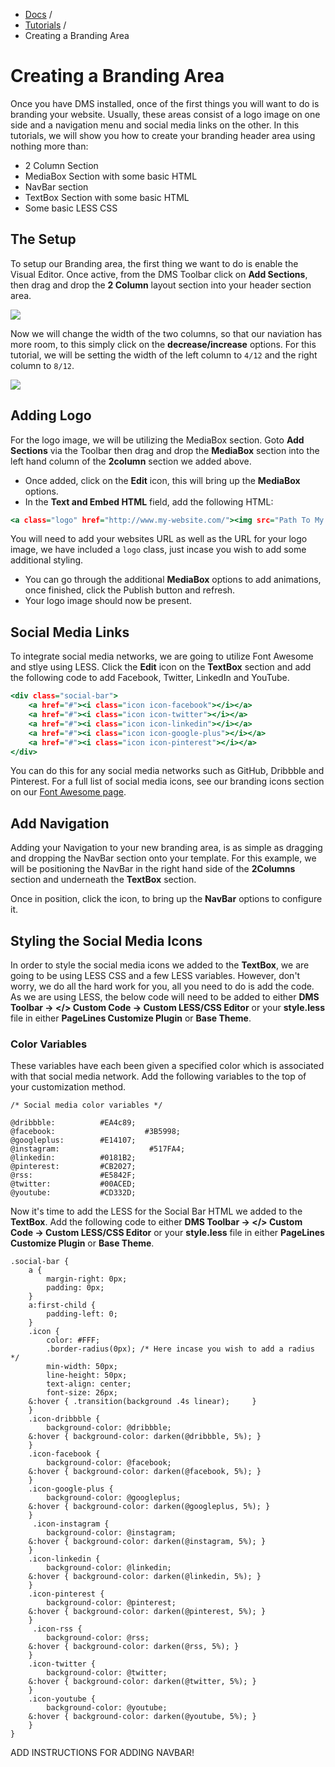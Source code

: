 <div class="row-fluid">
  <div class="span12">
		<ul class="breadcrumb">
  			<li><a href="http://docs.pagelines.com/">Docs</a> <span class="divider">/</span></li>
  			<li><a href="http://docs.pagelines.com/tutorials">Tutorials</a> <span class="divider">/</span></li>
  			<li class="active">Creating a Branding Area</li>
		</ul>
	</div>
</div>

# Creating a Branding Area #

Once you have DMS installed, once of the first things you will want to do is branding your website. Usually, these areas consist of a logo image on one side and a navigation menu and social media links on the other. In this tutorials, we will show you how to create your branding header area using nothing more than:

* 2 Column Section
* MediaBox Section with some basic HTML
* NavBar section
* TextBox Section with some basic HTML
* Some basic LESS CSS

## The Setup ##

To setup our Branding area, the first thing we want to do is enable the Visual Editor. Once active, from the DMS Toolbar click on **Add Sections**, then drag and drop the **2 Column** layout section into your header section area. 

![](https://raw.github.com/pagelines/Docs/master/gh-pages-template/public/img/branding-2column.jpg)

Now we will change the width of the two columns, so that our naviation has more room, to this simply click on the **decrease/increase** options. For this tutorial, we will be setting the width of the left column to `4/12` and the right column to `8/12`.

![](https://raw.github.com/pagelines/Docs/master/gh-pages-template/public/img/branding-column-width.jpg)


## Adding Logo ##

For the logo image, we will be utilizing the MediaBox section. Goto **Add Sections** via the Toolbar then drag and drop the **MediaBox** section into the left hand column of the **2column** section we added above.

* Once added, click on the **Edit** icon, this will bring up the **MediaBox** options.
* In the **Text and Embed HTML** field, add the following HTML:

~~~ .html
<a class="logo" href="http://www.my-website.com/"><img src="Path To My Image" alt="My Logo"></a>
~~~

You will need to add your websites URL as well as the URL for your logo image, we have included a `logo` class, just incase you wish to add some additional styling.

* You can go through the additional **MediaBox** options to add animations, once finished, click the Publish button and refresh.
* Your logo image should now be present.

## Social Media Links ##

To integrate social media networks, we are going to utilize Font Awesome and stlye using LESS. Click the **Edit** icon on the **TextBox** section and add the following code to add Facebook, Twitter, LinkedIn and YouTube.

~~~ .html
<div class="social-bar">
	<a href="#"><i class="icon icon-facebook"></i></a>
	<a href="#"><i class="icon icon-twitter"></i></a>
	<a href="#"><i class="icon icon-linkedin"></i></a>
	<a href="#"><i class="icon icon-google-plus"></i></a>
	<a href="#"><i class="icon icon-pinterest"></i></a>
</div>
~~~

You can do this for any social media networks such as GitHub, Dribbble and Pinterest. For a full list of social media icons, see our branding icons section on our [Font Awesome page](http://docs.pagelines.com/tutorials/font-awesome).

## Add Navigation ##

Adding your Navigation to your new branding area, is as simple as dragging and dropping the NavBar section onto your template. For this example, we will be positioning the NavBar in the right hand side of the **2Columns** section and underneath the **TextBox** section.

Once in position, click the <i class="icon-pencil"></i> icon, to bring up the **NavBar** options to configure it.

## Styling the Social Media Icons ##

In order to style the social media icons we added to the **TextBox**, we are going to be using LESS CSS and a few LESS variables. However, don't worry, we do all the hard work for you, all you need to do is add the code. As we are using LESS, the below code will need to be added to either **DMS Toolbar → </> Custom Code → Custom LESS/CSS Editor** or your **style.less** file in either **PageLines Customize Plugin** or **Base Theme**.

### Color Variables ###

These variables have each been given a specified color which is associated with that social media network. Add the following variables to the top of your customization method.

~~~ .less
/* Social media color variables */

@dribbble:			#EA4c89;
@facebook:                    #3B5998;
@googleplus:		#E14107;
@instagram:                    #517FA4;
@linkedin:			#0181B2;
@pinterest:			#CB2027;
@rss:				#E5842F;
@twitter:			#00ACED;
@youtube:			#CD332D;
~~~

Now it's time to add the LESS for the Social Bar HTML we added to the **TextBox**. Add the following code to either **DMS Toolbar → </> Custom Code → Custom LESS/CSS Editor** or your **style.less** file in either **PageLines Customize Plugin** or **Base Theme**.

~~~ .less
.social-bar {
    a {
        margin-right: 0px;
        padding: 0px;
    }
    a:first-child {
        padding-left: 0;
    }
    .icon {
        color: #FFF;
        .border-radius(0px); /* Here incase you wish to add a radius */
        min-width: 50px;
        line-height: 50px;
        text-align: center;
        font-size: 26px;
    &:hover { .transition(background .4s linear);     }
    }
    .icon-dribbble {
        background-color: @dribbble;
    &:hover { background-color: darken(@dribbble, 5%); }
    }
    .icon-facebook {
        background-color: @facebook;
    &:hover { background-color: darken(@facebook, 5%); }
    }
    .icon-google-plus {
        background-color: @googleplus;
    &:hover { background-color: darken(@googleplus, 5%); }
    }
     .icon-instagram {
        background-color: @instagram;
    &:hover { background-color: darken(@instagram, 5%); }
    }
    .icon-linkedin {
        background-color: @linkedin;
    &:hover { background-color: darken(@linkedin, 5%); }
    }
    .icon-pinterest {
        background-color: @pinterest;
    &:hover { background-color: darken(@pinterest, 5%); }
    }
     .icon-rss {
        background-color: @rss;
    &:hover { background-color: darken(@rss, 5%); }
    }
    .icon-twitter {
        background-color: @twitter;
    &:hover { background-color: darken(@twitter, 5%); }
    }
    .icon-youtube {
        background-color: @youtube;
    &:hover { background-color: darken(@youtube, 5%); }
    }
}
~~~



ADD INSTRUCTIONS FOR ADDING NAVBAR!
